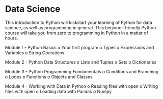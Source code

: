 # Data Science
This introduction to Python will kickstart your learning of Python for data science, as well as programming in general. This beginner-friendly Python course will take you from zero to programming in Python in a matter of hours.

Module 1 - Python Basics
o	Your first program
o	Types
o	Expressions and Variables
o	String Operations

Module 2 - Python Data Structures
o	Lists and Tuples
o	Sets
o	Dictionaries

Module 3 - Python Programming Fundamentals
o	Conditions and Branching
o	Loops
o	Functions
o	Objects and Classes

Module 4 - Working with Data in Python
o	Reading files with open
o	Writing files with open
o	Loading data with Pandas
o	Numpy 
